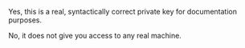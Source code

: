 Yes, this is a real, syntactically correct private key for documentation
purposes.

No, it does not give you access to any real machine.
